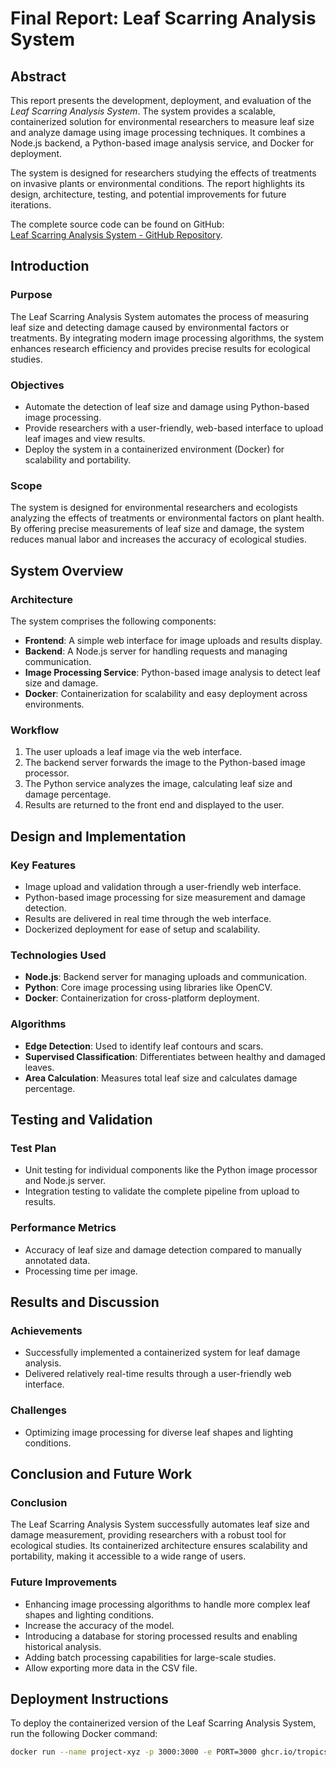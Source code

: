 # Final Report: Leaf Scarring Analysis System

## Abstract
This report presents the development, deployment, and evaluation of the *Leaf Scarring Analysis System*. The system provides a scalable, containerized solution for environmental researchers to measure leaf size and analyze damage using image processing techniques. It combines a Node.js backend, a Python-based image analysis service, and Docker for deployment. 

The system is designed for researchers studying the effects of treatments on invasive plants or environmental conditions. The report highlights its design, architecture, testing, and potential improvements for future iterations.  

The complete source code can be found on GitHub:  
[Leaf Scarring Analysis System - GitHub Repository](https://github.com/TropicSatern36/Project-XYZ-2024).

## Introduction

### Purpose
The Leaf Scarring Analysis System automates the process of measuring leaf size and detecting damage caused by environmental factors or treatments. By integrating modern image processing algorithms, the system enhances research efficiency and provides precise results for ecological studies.

### Objectives
- Automate the detection of leaf size and damage using Python-based image processing.
- Provide researchers with a user-friendly, web-based interface to upload leaf images and view results.
- Deploy the system in a containerized environment (Docker) for scalability and portability.

### Scope
The system is designed for environmental researchers and ecologists analyzing the effects of treatments or environmental factors on plant health. By offering precise measurements of leaf size and damage, the system reduces manual labor and increases the accuracy of ecological studies.

## System Overview

### Architecture
The system comprises the following components:
- **Frontend**: A simple web interface for image uploads and results display.
- **Backend**: A Node.js server for handling requests and managing communication.
- **Image Processing Service**: Python-based image analysis to detect leaf size and damage.
- **Docker**: Containerization for scalability and easy deployment across environments.

### Workflow
1. The user uploads a leaf image via the web interface.
2. The backend server forwards the image to the Python-based image processor.
3. The Python service analyzes the image, calculating leaf size and damage percentage.
4. Results are returned to the front end and displayed to the user.

## Design and Implementation

### Key Features
- Image upload and validation through a user-friendly web interface.
- Python-based image processing for size measurement and damage detection.
- Results are delivered in real time through the web interface.
- Dockerized deployment for ease of setup and scalability.

### Technologies Used
- **Node.js**: Backend server for managing uploads and communication.
- **Python**: Core image processing using libraries like OpenCV.
- **Docker**: Containerization for cross-platform deployment.

### Algorithms
- **Edge Detection**: Used to identify leaf contours and scars.
- **Supervised Classification**: Differentiates between healthy and damaged leaves.
- **Area Calculation**: Measures total leaf size and calculates damage percentage.

## Testing and Validation

### Test Plan
- Unit testing for individual components like the Python image processor and Node.js server.
- Integration testing to validate the complete pipeline from upload to results.

### Performance Metrics
- Accuracy of leaf size and damage detection compared to manually annotated data.
- Processing time per image.

## Results and Discussion

### Achievements
- Successfully implemented a containerized system for leaf damage analysis.
- Delivered relatively real-time results through a user-friendly web interface.

### Challenges
- Optimizing image processing for diverse leaf shapes and lighting conditions.

## Conclusion and Future Work

### Conclusion
The Leaf Scarring Analysis System successfully automates leaf size and damage measurement, providing researchers with a robust tool for ecological studies. Its containerized architecture ensures scalability and portability, making it accessible to a wide range of users.

### Future Improvements
- Enhancing image processing algorithms to handle more complex leaf shapes and lighting conditions.
- Increase the accuracy of the model.
- Introducing a database for storing processed results and enabling historical analysis.
- Adding batch processing capabilities for large-scale studies.
- Allow exporting more data in the CSV file.

## Deployment Instructions
To deploy the containerized version of the Leaf Scarring Analysis System, run the following Docker command:

```bash
docker run --name project-xyz -p 3000:3000 -e PORT=3000 ghcr.io/tropicsatern36/project-xyz-2024:latest
